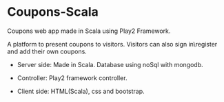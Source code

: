 # Coupons-Scala
Coupons web app made in Scala using Play2 Framework.

A platform to present coupons to visitors.
Visitors can also sign in\register and add their own coupons.

* Server side:
Made in Scala.
Database using noSql with mongodb.

* Controller:
Play2 framework controller.

* Client side:
HTML(Scala), css and bootstrap.
